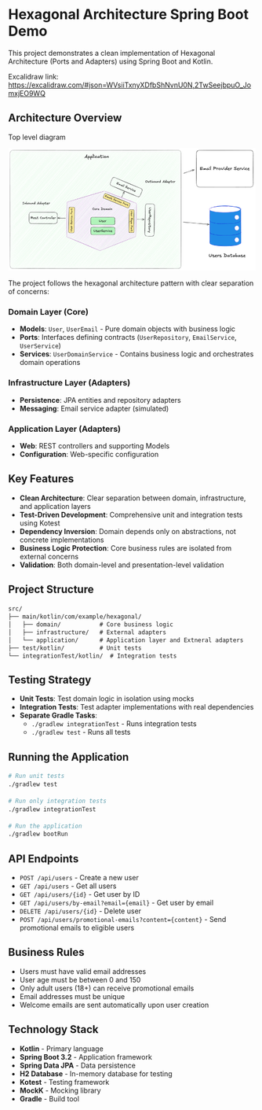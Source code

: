 # Hexagonal Architecture Spring Boot Demo

This project demonstrates a clean implementation of Hexagonal Architecture (Ports and Adapters) using Spring Boot and Kotlin.

Excalidraw link: https://excalidraw.com/#json=WVsiiTxnyXDfbShNvnU0N,2TwSeejbpuO_JomxjEO9WQ

## Architecture Overview

Top level diagram

![img.png](img.png)

The project follows the hexagonal architecture pattern with clear separation of concerns:

### Domain Layer (Core)
- **Models**: `User`, `UserEmail` - Pure domain objects with business logic
- **Ports**: Interfaces defining contracts (`UserRepository`, `EmailService`, `UserService`)
- **Services**: `UserDomainService` - Contains business logic and orchestrates domain operations

### Infrastructure Layer (Adapters)
- **Persistence**: JPA entities and repository adapters
- **Messaging**: Email service adapter (simulated)

### Application Layer (Adapters)
- **Web**: REST controllers and supporting Models
- **Configuration**: Web-specific configuration

## Key Features

- **Clean Architecture**: Clear separation between domain, infrastructure, and application layers
- **Test-Driven Development**: Comprehensive unit and integration tests using Kotest
- **Dependency Inversion**: Domain depends only on abstractions, not concrete implementations
- **Business Logic Protection**: Core business rules are isolated from external concerns
- **Validation**: Both domain-level and presentation-level validation

## Project Structure

```
src/
├── main/kotlin/com/example/hexagonal/
│   ├── domain/           # Core business logic
│   ├── infrastructure/   # External adapters
│   └── application/      # Application layer and Extneral adapters
├── test/kotlin/          # Unit tests
└── integrationTest/kotlin/  # Integration tests
```

## Testing Strategy

- **Unit Tests**: Test domain logic in isolation using mocks
- **Integration Tests**: Test adapter implementations with real dependencies
- **Separate Gradle Tasks**:
    - `./gradlew integrationTest` - Runs integration tests
    - `./gradlew test` - Runs all tests

## Running the Application

```bash
# Run unit tests
./gradlew test

# Run only integration tests
./gradlew integrationTest

# Run the application
./gradlew bootRun
```

## API Endpoints

- `POST /api/users` - Create a new user
- `GET /api/users` - Get all users
- `GET /api/users/{id}` - Get user by ID
- `GET /api/users/by-email?email={email}` - Get user by email
- `DELETE /api/users/{id}` - Delete user
- `POST /api/users/promotional-emails?content={content}` - Send promotional emails to eligible users

## Business Rules

- Users must have valid email addresses
- User age must be between 0 and 150
- Only adult users (18+) can receive promotional emails
- Email addresses must be unique
- Welcome emails are sent automatically upon user creation

## Technology Stack

- **Kotlin** - Primary language
- **Spring Boot 3.2** - Application framework
- **Spring Data JPA** - Data persistence
- **H2 Database** - In-memory database for testing
- **Kotest** - Testing framework
- **MockK** - Mocking library
- **Gradle** - Build tool